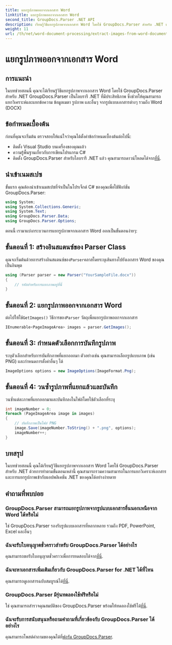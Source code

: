 ```yaml
---
title: แยกรูปภาพออกจากเอกสาร Word
linktitle: แยกรูปภาพออกจากเอกสาร Word
second_title: GroupDocs.Parser .NET API
description: เรียนรู้วิธีแยกรูปภาพจากเอกสาร Word โดยใช้ GroupDocs.Parser สำหรับ .NET บทช่วยสอนนี้ให้คำแนะนำทีละขั้นตอนสำหรับการรวมรูปภาพเข้ากับ .NET ของคุณ
weight: 11
url: /th/net/word-document-processing/extract-images-from-word-document/
---
```


# แยกรูปภาพออกจากเอกสาร Word

## การแนะนำ
ในบทช่วยสอนนี้ คุณจะได้เรียนรู้วิธีแยกรูปภาพจากเอกสาร Word โดยใช้ GroupDocs.Parser สำหรับ .NET GroupDocs.Parser เป็นไลบรารี .NET ที่มีประสิทธิภาพ ซึ่งช่วยให้คุณสามารถแยกวิเคราะห์และแยกข้อความ ข้อมูลเมตา รูปภาพ และอื่นๆ จากรูปแบบเอกสารต่างๆ รวมถึง Word (DOCX)
## ข้อกำหนดเบื้องต้น
ก่อนที่คุณจะเริ่มต้น ตรวจสอบให้แน่ใจว่าคุณได้ตั้งค่าข้อกำหนดเบื้องต้นต่อไปนี้:
- ติดตั้ง Visual Studio บนเครื่องของคุณแล้ว
- ความรู้พื้นฐานเกี่ยวกับการเขียนโปรแกรม C#
- ติดตั้ง GroupDocs.Parser สำหรับไลบรารี .NET แล้ว คุณสามารถดาวน์โหลดได้จาก[ที่นี่](https://releases.groupdocs.com/parser/net/).
## นำเข้าเนมสเปซ
ขั้นแรก คุณต้องนำเข้าเนมสเปซที่จำเป็นในโปรเจ็กต์ C# ของคุณเพื่อใช้ฟังก์ชัน GroupDocs.Parser:
```csharp
using System;
using System.Collections.Generic;
using System.Text;
using GroupDocs.Parser.Data;
using GroupDocs.Parser.Options;
```
ตอนนี้ เรามาแบ่งกระบวนการแยกรูปภาพจากเอกสาร Word ออกเป็นขั้นตอนง่ายๆ:
## ขั้นตอนที่ 1: สร้างอินสแตนซ์ของ Parser Class
 คุณจะเริ่มต้นด้วยการสร้างอินสแตนซ์ของ`Parser`คลาสโดยระบุเส้นทางไปยังเอกสาร Word ของคุณเป็นอินพุต
```csharp
using (Parser parser = new Parser("YourSampleFile.docx"))
{
    // รหัสสำหรับการแยกภาพอยู่ที่นี่
}
```
## ขั้นตอนที่ 2: แยกรูปภาพออกจากเอกสาร Word
 ต่อไปให้ใช้`GetImages()` วิธีการของ`Parser` วัตถุเพื่อแยกรูปภาพออกจากเอกสาร
```csharp
IEnumerable<PageImageArea> images = parser.GetImages();
```
## ขั้นตอนที่ 3: กำหนดตัวเลือกการบันทึกรูปภาพ
ระบุตัวเลือกสำหรับการบันทึกภาพที่แยกออกมา ตัวอย่างเช่น คุณสามารถเลือกรูปแบบภาพ (เช่น PNG) และกำหนดการตั้งค่าอื่นๆ ได้
```csharp
ImageOptions options = new ImageOptions(ImageFormat.Png);
```
## ขั้นตอนที่ 4: วนซ้ำรูปภาพที่แยกแล้วและบันทึก
วนซ้ำแต่ละภาพที่แยกออกมาและบันทึกลงในไฟล์โดยใช้ตัวเลือกที่ระบุ
```csharp
int imageNumber = 0;
foreach (PageImageArea image in images)
{
    // บันทึกภาพเป็นไฟล์ PNG
    image.Save(imageNumber.ToString() + ".png", options);
    imageNumber++;
}
```
## บทสรุป
ในบทช่วยสอนนี้ คุณได้เรียนรู้วิธีแยกรูปภาพจากเอกสาร Word โดยใช้ GroupDocs.Parser สำหรับ .NET ด้วยการทำตามขั้นตอนเหล่านี้ คุณสามารถรวมความสามารถในการแยกวิเคราะห์เอกสารและการแยกรูปภาพเข้ากับแอปพลิเคชัน .NET ของคุณได้อย่างง่ายดาย

## คำถามที่พบบ่อย
### GroupDocs.Parser สามารถแยกรูปภาพจากรูปแบบเอกสารอื่นนอกเหนือจาก Word ได้หรือไม่
ใช่ GroupDocs.Parser รองรับรูปแบบเอกสารที่หลากหลาย รวมถึง PDF, PowerPoint, Excel และอื่นๆ
### ฉันจะรับใบอนุญาตชั่วคราวสำหรับ GroupDocs.Parser ได้อย่างไร
 คุณสามารถขอรับใบอนุญาตชั่วคราวเพื่อการทดสอบได้จาก[ที่นี่](https://purchase.groupdocs.com/temporary-license/).
### ฉันจะหาเอกสารเพิ่มเติมเกี่ยวกับ GroupDocs.Parser for .NET ได้ที่ไหน
 คุณสามารถดูเอกสารฉบับสมบูรณ์ได้[ที่นี่](https://tutorials.groupdocs.com/parser/net/).
### GroupDocs.Parser มีรุ่นทดลองใช้ฟรีหรือไม่
 ใช่ คุณสามารถสำรวจคุณสมบัติของ GroupDocs.Parser พร้อมให้ทดลองใช้ฟรีได้[ที่นี่](https://releases.groupdocs.com/).
### ฉันจะรับการสนับสนุนหรือถามคำถามที่เกี่ยวข้องกับ GroupDocs.Parser ได้อย่างไร
 คุณสามารถโพสต์คำถามของคุณได้ที่[ฟอรัม GroupDocs.Parser](https://forum.groupdocs.com/c/parser/17).